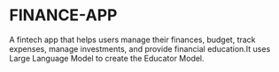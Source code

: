 # FINANCE-APP
 A fintech app that helps users manage their finances, budget, track expenses, manage investments, and provide financial education.It uses Large Language Model to create the Educator Model. 

